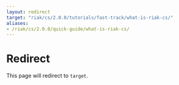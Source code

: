 ```yaml
---
layout: redirect
target: "riak/cs/2.0.0/tutorials/fast-track/what-is-riak-cs/"
aliases:
- /riak/cs/2.0.0/quick-guide/what-is-riak-cs/
---
```


# Redirect

This page will redirect to `target`.
